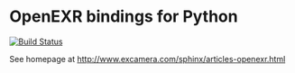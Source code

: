OpenEXR bindings for Python
===========================

[![Build Status](https://travis-ci.org/jamesbowman/openexrpython.svg?branch=master)](https://travis-ci.org/jamesbowman/openexrpython)

See homepage at http://www.excamera.com/sphinx/articles-openexr.html
